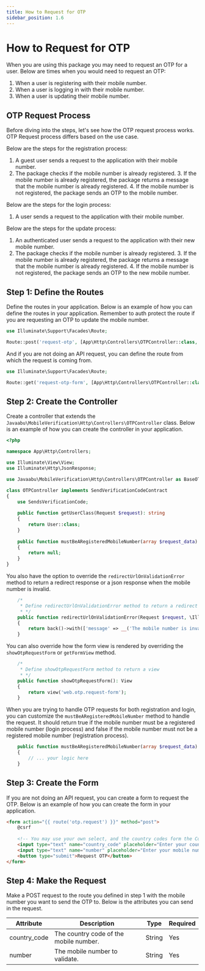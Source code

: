 ```yaml
---
title: How to Request for OTP
sidebar_position: 1.6
---
```


# How to Request for OTP
When you are using this package you may need to request an OTP for a user. Below are times when you would need to request an OTP:
1. When a user is registering with their mobile number.
2. When a user is logging in with their mobile number.
3. When a user is updating their mobile number.

## OTP Request Process
Before diving into the steps, let's see how the OTP request process works. OTP Request process differs based on the use case. 

Below are the steps for the registration process:
1. A guest user sends a request to the application with their mobile number.
2. The package checks if the mobile number is already registered.
    3. If the mobile number is already registered, the package returns a message that the mobile number is already registered.
    4. If the mobile number is not registered, the package sends an OTP to the mobile number.

Below are the steps for the login process:
1. A user sends a request to the application with their mobile number.


Below are the steps for the update process:
1. An authenticated user sends a request to the application with their new mobile number.
2. The package checks if the mobile number is already registered.
    3. If the mobile number is already registered, the package returns a message that the mobile number is already registered.
    4. If the mobile number is not registered, the package sends an OTP to the new mobile number.

## Step 1: Define the Routes
Define the routes in your application. Below is an example of how you can define the routes in your application. Remember to auth protect the route if you are requesting an OTP to update the mobile number.

```php
use Illuminate\Support\Facades\Route;

Route::post('request-otp', [App\Http\Controllers\OTPController::class, 'requestVerificationCode'])->name('otp.request');
```

And if you are not doing an API request, you can define the route from which the request is coming from.

```php
use Illuminate\Support\Facades\Route;

Route::get('request-otp-form', [App\Http\Controllers\OTPController::class, 'showOtpRequestForm'])->name('otp.request.show');
```

## Step 2: Create the Controller
Create a controller that extends the `Javaabu\MobileVerification\Http\Controllers\OTPController` class. Below is an example of how you can create the controller in your application.

```php
<?php

namespace App\Http\Controllers;

use Illuminate\View\View;
use Illuminate\Http\JsonResponse;

use Javaabu\MobileVerification\Http\Controllers\OTPController as BaseOTPController;use Javaabu\SmsNotifications\Notifications\SendsSms;

class OTPController implements SendVerificationCodeContract
{
    use SendsVerificationCode;
    
    public function getUserClass(Request $request): string
    {
        return User::class;
    }    
    
    public function mustBeARegisteredMobileNumber(array $request_data): ?bool
    {
        return null;
    }
}
```

You also have the option to override the `redirectUrlOnValidationError` method to return a redirect response or a json response when the mobile number is invalid.

```php
    /*
     * Define redirectUrlOnValidationError method to return a redirect response or a json response
     * */
    public function redirectUrlOnValidationError(Request $request, \Illuminate\Validation\Validator $validator): RedirectResponse|JsonResponse|View
    {
        return back()->with(['message' => __('The mobile number is invalid')]);
    }
```

You can also override how the form view is rendered by overriding the `showOtpRequestForm` or `getFormView` method.

```php
    /*
     * Define showOtpRequestForm method to return a view
     * */
    public function showOtpRequestForm(): View
    {
        return view('web.otp.request-form');
    }
```

When you are trying to handle OTP requests for both registration and login, you can customize the `mustBeARegisteredMobileNumber` method to handle the request.
It should return true if the mobile number must be a registered mobile number (login process) and false if the mobile number must not be a registered mobile number (registration process).
```php
    public function mustBeARegisteredMobileNumber(array $request_data): bool
    {
        // ... your logic here
    }
```

## Step 3: Create the Form

If you are not doing an API request, you can create a form to request the OTP. Below is an example of how you can create the form in your application.

```html
<form action="{{ route('otp.request') }}" method="post">
    @csrf
    
    <!-- You may use your own select, and the country codes form the Countries enum provided by the package -->
    <input type="text" name="country_code" placeholder="Enter your country code">
    <input type="text" name="number" placeholder="Enter your mobile number">
    <button type="submit">Request OTP</button>
</form>
```

## Step 4: Make the Request
Make a POST request to the route you defined in step 1 with the mobile number you want to send the OTP to. Below is the attributes you can send in the request.

| Attribute | Description | Type   | Required |
| --- | --- |--------| --- |
| country_code | The country code of the mobile number. | String | Yes |
| number | The mobile number to validate. | String | Yes |



